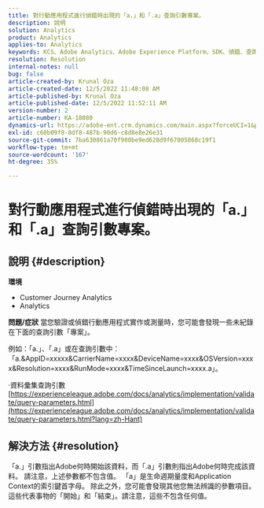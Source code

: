 ```yaml
---
title: 對行動應用程式進行偵錯時出現的「a.」和「.a」查詢引數專案。
description: 說明
solution: Analytics
product: Analytics
applies-to: Analytics
keywords: KCS、Adobe Analytics、Adobe Experience Platform、SDK、偵錯、查詢參數
resolution: Resolution
internal-notes: null
bug: false
article-created-by: Krunal Oza
article-created-date: 12/5/2022 11:48:08 AM
article-published-by: Krunal Oza
article-published-date: 12/5/2022 11:52:11 AM
version-number: 2
article-number: KA-18080
dynamics-url: https://adobe-ent.crm.dynamics.com/main.aspx?forceUCI=1&pagetype=entityrecord&etn=knowledgearticle&id=109571ad-9274-ed11-81aa-6045bd006c82
exl-id: c60b09f8-8df8-487b-90d6-c8d8e8e26e31
source-git-commit: 7ba630861a70f980be9ed628d9f67805868c19f1
workflow-type: tm+mt
source-wordcount: '167'
ht-degree: 35%

---
```


# 對行動應用程式進行偵錯時出現的「a.」和「.a」查詢引數專案。

## 說明 {#description}

<b>環境</b>
- Customer Journey Analytics
- Analytics



<b>問題/症狀</b>
當您驗證或偵錯行動應用程式實作或測量時，您可能會發現一些未紀錄在下面的查詢引數「專案」。

例如：「a.」、「.a」或在查詢引數中：「a.&amp;AppID=xxxxx&amp;CarrierName=xxxx&amp;DeviceName=xxxx&amp;OSVersion=xxxx&amp;Resolution=xxxx&amp;RunMode=xxxx&amp;TimeSinceLaunch=xxxx.a」。

·資料彙集查詢引數
[https://experienceleague.adobe.com/docs/analytics/implementation/validate/query-parameters.html](https://experienceleague.adobe.com/docs/analytics/implementation/validate/query-parameters.html?lang=zh-Hant)




## 解決方法 {#resolution}


「a.」引數指出Adobe何時開始該資料，而「.a」引數則指出Adobe何時完成該資料。 請注意，上述參數都不包含值。 「a」是生命週期量度和Application Context的索引鍵首字母。 除此之外，您可能會發現其他您無法辨識的參數項目。這些代表事物的「開始」和「結束」。請注意，這些不包含任何值。
